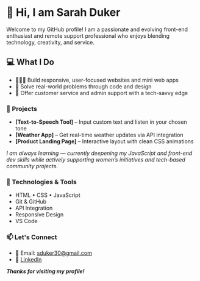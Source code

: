 # 👋 Hi, I am Sarah Duker

Welcome to my GitHub profile! I am a passionate and evolving front-end enthusiast and remote support professional who enjoys blending technology, creativity, and service.

## 💻 What I Do
- 👩🏾‍💻 Build responsive, user-focused websites and mini web apps
- 🧩 Solve real-world problems through code and design
- 🤝 Offer customer service and admin support with a tech-savvy edge

### 🚀 Projects
- **[Text-to-Speech Tool]** – Input custom text and listen in your chosen tone
- **[Weather App]** – Get real-time weather updates via API integration
- **[Product Landing Page]** – Interactive layout with clean CSS animations

*I am always learning — currently deepening my JavaScript and front-end dev skills while actively supporting women’s initiatives and tech-based community projects.*

### 🔧 Technologies & Tools
- HTML • CSS • JavaScript
- Git & GitHub
- API Integration
- Responsive Design
- VS Code

### 📫 Let's Connect
- 📧 Email: sduker30@gmail.com
- 💼 [LinkedIn](https://www.linkedin.com/in/sarah-duker)

***Thanks for visiting my profile!***
